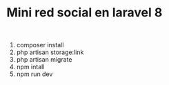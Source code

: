 <h1>Mini red social en laravel 8</h1><br>

1. composer install
2. php artisan storage:link
3. php artisan migrate
4. npm intall
5. npm run dev
